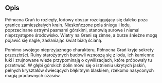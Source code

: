 ## **Opis**  

Północna Grań to rozległy, lodowy obszar rozciągający się daleko poza granice zamieszkałych krain. Nieskończone pola śniegu i lodu, poprzecinane ostrymi pasmami górskimi, stanowią surowe i niemal nieprzystępne środowisko. Wiatry na Grani są zimne, a burze śnieżne mogą pojawić się nagle, zasłaniając świat białą ścianą.

Pomimo swojego nieprzyjaznego charakteru, Północna Grań kryje sekrety przeszłości. Ruiny starożytnych budowli wznoszą się z lodu, ich kamienne łuki i zrujnowane wieże przypominają o cywilizacjach, które próbowały tu przetrwać. W głębi górskich dolin mówi się o istnieniu ukrytych jaskiń, pełnych kryształów świecących błękitnym blaskiem, rzekomo nasyconych magią pradawnych czasów.